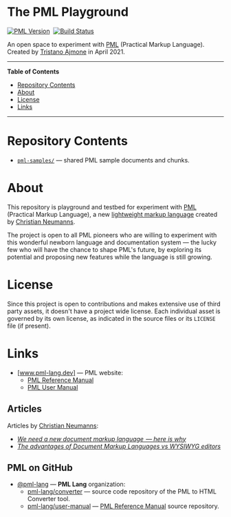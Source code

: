 # The PML Playground

[![PML Version][PML badge]][Get PML]&nbsp;
[![Build Status][Travis badge]][Travis link]

An open space to experiment with [PML]  (Practical Markup Language).
Created by [Tristano Ajmone] in April 2021.

-----

**Table of Contents**

<!-- MarkdownTOC autolink="true" bracket="round" autoanchor="false" lowercase="only_ascii" uri_encoding="true" levels="1,2,3" -->

- [Repository Contents](#repository-contents)
- [About](#about)
- [License](#license)
- [Links](#links)

<!-- /MarkdownTOC -->

-----

# Repository Contents

- [`pml-samples/`][pml-samples/] — shared PML sample documents and chunks.

# About

This repository is playground and testbed for experiment with [PML]  (Practical Markup Language), a new [lightweight markup language] created by [Christian Neumanns].

The project is open to all PML pioneers who are willing to experiment with this wonderful newborn language and documentation system — the lucky few who will have the chance to shape PML's future, by exploring its potential and proposing new features while the language is still growing.

# License

Since this project is open to contributions and makes extensive use of third party assets, it doesn't have a project wide license.
Each individual asset is governed by its own license, as indicated in the source files or its `LICENSE` file (if present).

# Links

- [www.pml-lang.dev] — PML website:
    + [PML Reference Manual]
    + [PML User Manual]

<!-- MarkdownTOC:excluded -->
## Articles

Articles by [Christian Neumanns]:

- [_We need a new document markup language  — here is why_][2019article]
- _[The advantages of Document Markup Languages vs WYSIWYG editors]_

<!-- MarkdownTOC:excluded -->
## PML on GitHub

- [@pml-lang] — __PML Lang__ organization:
    + [pml-lang/converter] — source code repository of the PML to HTML Converter tool.
    + [pml-lang/user-manual] — [PML Reference Manual] source repository.

<!-----------------------------------------------------------------------------
                               REFERENCE LINKS
------------------------------------------------------------------------------>

[lightweight markup language]: https://en.wikipedia.org/wiki/Lightweight_markup_language "Wikipedia page 'Lightweight markup language'"


<!-- PML -->

[www.pml-lang.dev]: https://www.pml-lang.dev "Visit PML website"
[PML]: https://www.pml-lang.dev "Visit PML website"
[Get PML]: https://www.pml-lang.dev/downloads/install.html "Go to the PML download page"
[PML binaries]: https://www.pml-lang.dev/downloads/install.html "Download precompiled PML binaries"

<!-- PML Docs & Articles -->

[PML Reference Manual]: https://www.pml-lang.dev/docs/reference_manual/index.html "Read the online PML Reference Manual"
[PML User Manual]: https://www.pml-lang.dev/docs/user_manual/index.html "Read the online PML User Manual"

[2019article]: https://www.freecodecamp.org/news/we-need-a-new-document-markup-language-c22e0ec44e15/ "Read full article at freeCodeCamp"
[The advantages of Document Markup Languages vs WYSIWYG editors]: https://www.pml-lang.dev/docs/articles/advantages-markup-language-vs-word-processor/index.html "Read full article at PMl website"

<!-- PML GitHub -->

[@practical-markup-language]: https://github.com/practical-markup-language "View GitHub profile of the Practical Markup Language organization"

[@pml-lang]: https://github.com/pml-lang "View GitHub profile of the Practical Markup Language organization"
[pml-lang/converter]: https://github.com/pml-lang/converter "Visit repository on GitHub"
[pml-lang/user-manual]: https://github.com/pml-lang/user-manual "Visit repository on GitHub"

<!-- badges -->

[PML badge]: https://img.shields.io/badge/PML-1.4.0-yellow "Supported PML version (click for PML download page)"
[Travis badge]: https://travis-ci.com/tajmone/Sublime-PML.svg?branch=main
[Travis link]: https://travis-ci.com/tajmone/Sublime-PML "Travis CI: EditorConfig validation status"

<!-- project files and folders -->

[pml-samples/]: ./pml-samples/ "Navigate to folder"

<!-- people -->

[Christian Neumanns]: https://github.com/pml-lang "View Christian Neumanns's GitHub profile"
[Tristano Ajmone]: https://github.com/tajmone "View Tristano Ajmone's GitHub profile"

<!-- EOF -->

